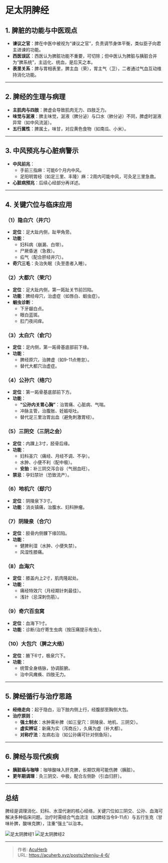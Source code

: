 # 足太阴脾经


## **1. 脾脏的功能与中医观点**
- **谏议之官**：脾在中医中被视为“谏议之官”，负责调节身体平衡，类似臣子向君主进谏的功能。
- **西医误区**：西医认为脾脏功能不重要，可切除；但中医认为脾脏与胰脏合并为“脾系统”，主运化、统血，是后天之本。
- **表里关系**：脾与胃相表里，脾主血（荣），胃主气（卫），二者通过气血互动维持消化功能。

---

## **2. 脾经的生理与病理**
- **主肌肉与四肢**：脾虚会导致肌肉无力、四肢乏力。
- **味觉与涎液**：脾主味觉，涎液（脾分泌）与口水（肺分泌）不同，脾虚时涎液异常（如中风流涎）。
- **五行属性**：脾属土，味甘，对应黄色食物（如南瓜、小米）。

---

## **3. 中风预兆与心脏病警示**
- **中风前兆**：  
  - 手前三指麻：可能6个月内中风。  
  - 足阳明胃经（如足三里、丰隆）麻：2周内可能中风，可灸足三里急救。  
- **心脏病预兆**：后续心经部分再详述。

---

## **4. 关键穴位与临床应用**
### **（1）隐白穴（井穴）**
- **定位**：足大趾内侧，趾甲角旁。  
- **功能**：  
  - 妇科病（崩漏、白带）。  
  - 尸厥昏迷（急救）。  
  - 疝气（配合肝经井穴）。  
- **奇穴三毛**：灸治失眠（灸至患者入睡）。

### **（2）大都穴（荣穴）**
- **定位**：足大趾内侧，第一跖趾关节前凹陷。  
- **功能**：脾经母穴，治虚症（如唇白、蛔虫症）。  
- **蛔虫诊断**：  
  - 下牙龈白点。  
  - 眼白蓝斑。  
  - 肛门夜间痒。

### **（3）太白穴（俞穴）**
- **定位**：足内侧，第一跖骨基底部前下缘。  
- **功能**：  
  - 脾经原穴，治脾虚（如9-11点倦怠）。  
  - 替代大都穴治虚症。

### **（4）公孙穴（络穴）**
- **定位**：第一跖骨基底部前下方。  
- **功能**：  
  - **“公孙内关胃心胸”**：治胃痛、心脏病、气喘。  
  - 冲脉主管，治腹胀、妊娠呕吐。  
  - 替代足三里治胃出血（避免刺激胃经）。

### **（5）三阴交（三阴之会）**
- **定位**：内踝上3寸，胫骨后缘。  
- **功能**：  
  - 妇科圣穴（痛经、月经不调、不孕）。  
  - 水肿、小便不利（配中极）。  
  - **安胎**：补三阴交泻合谷（气弱血旺）。  
- **禁忌**：孕妇禁针（恐致流产）。

### **（6）地机穴（郄穴）**
- **定位**：阴陵泉下3寸。  
- **功能**：消炎镇痛，治腹水、妇科肿瘤。

### **（7）阴陵泉（合穴）**
- **定位**：胫骨内侧髁下缘凹陷。  
- **功能**：  
  - 健脾利湿（水肿、小便失禁）。  
  - 风湿性膝痛。

### **（8）血海穴**
- **定位**：膝盖内上2寸，肌肉隆起处。  
- **功能**：  
  - 痛经特效穴（月经期针刺最佳）。  
  - 浅针（忌深刺伤筋）。

### **（9）奇穴百虫窝**
- **定位**：血海下1寸。  
- **功能**：诊断/治疗寄生虫病（按压痛提示有虫）。

### **（10）大包穴（脾之大络）**
- **定位**：腋下6寸，极泉穴下。  
- **功能**：  
  - 统管全身络脉，协调脏腑。  
  - 治中风瘫痪、四肢无力。

---

## **5. 脾经循行与治疗思路**
- **经络走向**：起于隐白，沿下肢内侧上行，经腹部至胸侧大包。  
- **治疗原则**：  
  - **强土制水**：水肿需补脾（如三皇穴：阴陵泉、地机、三阴交）。  
  - **虚实辨证**：新痛为实（泻商丘），久痛为虚（补大都）。  
  - **对称疗法**：左病右治（如公孙痛可针对侧鱼际）。

---

## **6. 脾经与现代疾病**
- **胰脏癌与咖啡**：咖啡酸味入肝克脾，长期饮用可能伤脾（胰脏）。  
- **更年期调理**：灸三阴交、中极，配合左侧卧（引血归肝）。  

---

## **总结**
脾经是调理消化、妇科、水湿代谢的核心经络，关键穴位如三阴交、公孙、血海可解决多种临床问题。治疗时需结合气血流注（如脾经当令9-11点）与五行生克（甘味补脾，酸味克脾），注重“强土”以治本。

![足太阴脾经1](http://img.xingtan.one/i/2025/07/13/6873915732418.webp)
![足太阴脾经2](http://img.xingtan.one/i/2025/07/13/68739159df796.webp)

---

> 作者: [AcuHerb](https://acuherb.xyz)  
> URL: https://acuherb.xyz/posts/zhenjiu-4-6/  

